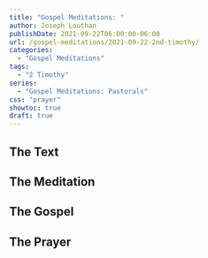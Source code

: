 ```yaml
---
title: "Gospel Meditations: "
author: Joseph Louthan
publishDate: 2021-09-22T06:00:00-06:00
url: /gospel-meditations/2021-09-22-2nd-timothy/
categories:
  - "Gospel Meditations"
tags:
  - "2 Timothy"
series:
  - "Gospel Meditations: Pastorals"
css: "prayer"
showtoc: true
draft: true
---
```


## The Text


## The Meditation


## The Gospel

## The Prayer

<div style="font-variant: small-caps;">

</div>

```text

```
